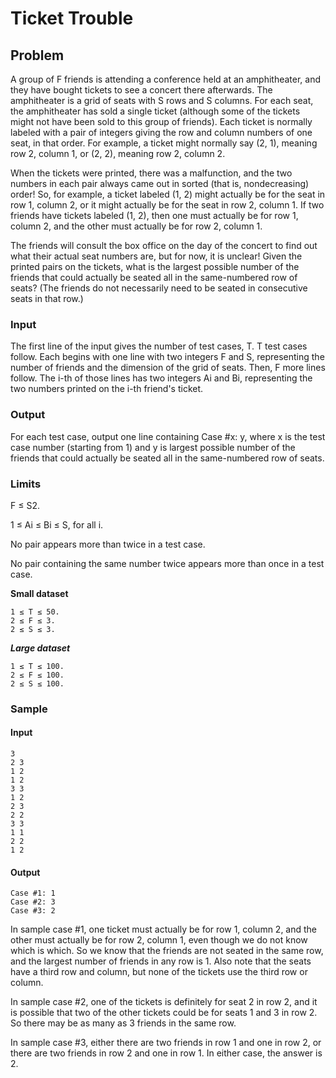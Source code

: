 # Ticket Trouble
## Problem

A group of F friends is attending a conference held at an amphitheater, and they have bought tickets to see a concert there afterwards. The amphitheater is a grid of seats with S rows and S columns. For each seat, the amphitheater has sold a single ticket (although some of the tickets might not have been sold to this group of friends). Each ticket is normally labeled with a pair of integers giving the row and column numbers of one seat, in that order. For example, a ticket might normally say (2, 1), meaning row 2, column 1, or (2, 2), meaning row 2, column 2.

When the tickets were printed, there was a malfunction, and the two numbers in each pair always came out in sorted (that is, nondecreasing) order! So, for example, a ticket labeled (1, 2) might actually be for the seat in row 1, column 2, or it might actually be for the seat in row 2, column 1. If two friends have tickets labeled (1, 2), then one must actually be for row 1, column 2, and the other must actually be for row 2, column 1.

The friends will consult the box office on the day of the concert to find out what their actual seat numbers are, but for now, it is unclear! Given the printed pairs on the tickets, what is the largest possible number of the friends that could actually be seated all in the same-numbered row of seats? (The friends do not necessarily need to be seated in consecutive seats in that row.)

### Input

The first line of the input gives the number of test cases, T. T test cases follow. Each begins with one line with two integers F and S, representing the number of friends and the dimension of the grid of seats. Then, F more lines follow. The i-th of those lines has two integers Ai and Bi, representing the two numbers printed on the i-th friend's ticket.

### Output

For each test case, output one line containing Case #x: y, where x is the test case number (starting from 1) and y is largest possible number of the friends that could actually be seated all in the same-numbered row of seats.

### Limits

F ≤ S2.

1 ≤ Ai ≤ Bi ≤ S, for all i.

No pair appears more than twice in a test case.

No pair containing the same number twice appears more than once in a test case.

**Small dataset**
```
1 ≤ T ≤ 50.
2 ≤ F ≤ 3.
2 ≤ S ≤ 3.
```

***Large dataset***
```
1 ≤ T ≤ 100.
2 ≤ F ≤ 100.
2 ≤ S ≤ 100.
```

### Sample


#### Input  
``` 
3
2 3
1 2
1 2
3 3
1 2
2 3
2 2
3 3
1 1
2 2
1 2
```

#### Output
```
Case #1: 1
Case #2: 3
Case #3: 2
```
In sample case #1, one ticket must actually be for row 1, column 2, and the other must actually be for row 2, column 1, even though we do not know which is which. So we know that the friends are not seated in the same row, and the largest number of friends in any row is 1. Also note that the seats have a third row and column, but none of the tickets use the third row or column.

In sample case #2, one of the tickets is definitely for seat 2 in row 2, and it is possible that two of the other tickets could be for seats 1 and 3 in row 2. So there may be as many as 3 friends in the same row.

In sample case #3, either there are two friends in row 1 and one in row 2, or there are two friends in row 2 and one in row 1. In either case, the answer is 2.

